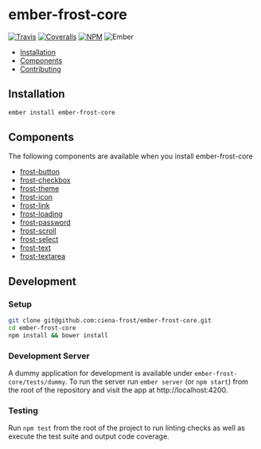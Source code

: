 # ember-frost-core

[![Travis][ci-img]][ci-url] [![Coveralls][cov-img]][cov-url] [![NPM][npm-img]][npm-url] ![Ember][ember-img]

 * [Installation](#installation)
 * [Components](#components)
 * [Contributing](#contributing)

## Installation

```bash
ember install ember-frost-core
```

## Components

The following components are available when you install ember-frost-core

* [frost-button](docs/frost-button.md)
* [frost-checkbox](docs/frost-checkbox.md)
* [frost-theme](docs/frost-css.md)
* [frost-icon](docs/frost-icons.md)
* [frost-link](docs/frost-link.md)
* [frost-loading](docs/frost-loading.md)
* [frost-password](docs/frost-password.md)
* [frost-scroll](docs/frost-scroll.md)
* [frost-select](docs/frost-select.md)
* [frost-text](docs/frost-text.md)
* [frost-textarea](docs/frost-textarea.md)


## Development

### Setup

```bash
git clone git@github.com:ciena-frost/ember-frost-core.git
cd ember-frost-core
npm install && bower install
```

### Development Server

A dummy application for development is available under `ember-frost-core/tests/dummy`.
To run the server run `ember server` (or `npm start`) from the root of the repository and
visit the app at http://localhost:4200.

### Testing

Run `npm test` from the root of the project to run linting checks as well as execute the test suite
and output code coverage.

[ci-img]: https://img.shields.io/travis/ciena-frost/ember-frost-core.svg "Travis CI Build Status"
[ci-url]: https://travis-ci.org/ciena-frost/ember-frost-core
[cov-img]: https://img.shields.io/coveralls/ciena-frost/ember-frost-core.svg "Coveralls Code Coverage"
[cov-url]: https://coveralls.io/github/ciena-frost/ember-frost-core
[ember-img]: https://img.shields.io/badge/ember-1.12.2+-green.svg "Ember 2.1+"
[npm-img]: https://img.shields.io/npm/v/ember-frost-core.svg "NPM Version"
[npm-url]: https://www.npmjs.com/package/ember-frost-core
